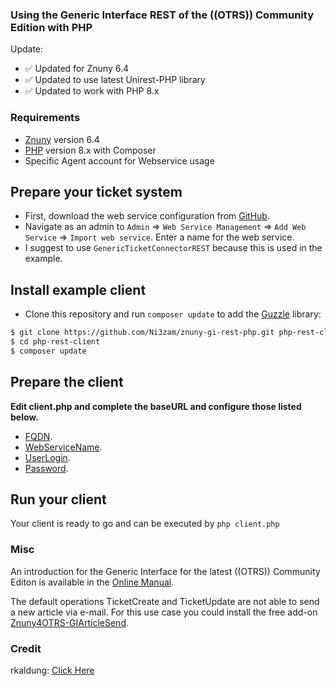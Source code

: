 ### Using the Generic Interface REST of the ((OTRS)) Community Edition with PHP

Update:
- ✅ Updated for Znuny 6.4
- ✅ Updated to use latest Unirest-PHP library
- ✅ Updated to work with PHP 8.x

### Requirements
- [Znuny](https://github.com/znuny/Znuny) version 6.4
- [PHP](https://github.com/php) version 8.x with Composer
- Specific Agent account for Webservice usage

## Prepare your ticket system
- First, download the web service configuration from [GitHub](https://github.com/Ni3zam/znuny-gi-rest-php/raw/main/GenericTicketConnectorREST.yaml).
- Navigate as an admin to `Admin` => `Web Service Management` => `Add Web Service` => `Import web service`. Enter a name for the web service.
- I suggest to use `GenericTicketConnectorREST` because this is used in the example.

## Install example client
- Clone this repository and run `composer update` to add the [Guzzle](https://github.com/guzzle/guzzle) library:

```bash
$ git clone https://github.com/Ni3zam/znuny-gi-rest-php.git php-rest-client
$ cd php-rest-client
$ composer update
```

## Prepare the client
**Edit client.php and complete the baseURL and configure those listed below.**
- [FQDN](https://github.com/Ni3zam/znuny-gi-rest-php/blob/main/client.php#L14).
- [WebServiceName](https://github.com/Ni3zam/znuny-gi-rest-php/blob/main/client.php#L15).
- [UserLogin](https://github.com/Ni3zam/znuny-gi-rest-php/blob/main/client.php#L23).
- [Password](https://github.com/Ni3zam/znuny-gi-rest-php/blob/main/client.php#L24).

## Run your client
Your client is ready to go and can be executed by `php client.php`

### Misc
An introduction for the Generic Interface for the latest ((OTRS)) Community Editon is available in the [Online Manual](https://doc.otrs.com/doc/manual/admin/6.0/en/html/genericinterface.html).

The default operations TicketCreate and TicketUpdate are not able to send a new article via e-mail. For this use case you could install the free add-on [Znuny4OTRS-GIArticleSend](https://github.com/znuny/Znuny4OTRS-GIArticleSend).


### Credit
rkaldung: [Click Here](https://github.com/rkaldung/otrs-gi-rest-php)

